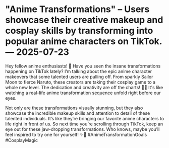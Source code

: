 # "Anime Transformations" – Users showcase their creative makeup and cosplay skills by transforming into popular anime characters on TikTok. — 2025-07-23

Hey fellow anime enthusiasts! 🌟 Have you seen the insane transformations happening on TikTok lately? I’m talking about the epic anime character makeovers that some talented users are pulling off. From sparkly Sailor Moon to fierce Naruto, these creators are taking their cosplay game to a whole new level. The dedication and creativity are off the charts! 💄💥 It's like watching a real-life anime transformation sequence unfold right before our eyes.

Not only are these transformations visually stunning, but they also showcase the incredible makeup skills and attention to detail of these talented individuals. It’s like they’re bringing our favorite anime characters to life right in front of us. So next time you’re scrolling through TikTok, keep an eye out for these jaw-dropping transformations. Who knows, maybe you’ll feel inspired to try one for yourself! ✨👀 #AnimeTransformationGoals #CosplayMagic